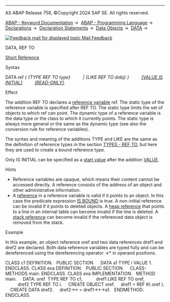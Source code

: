   

* * *

AS ABAP Release 758, ©Copyright 2024 SAP SE. All rights reserved.

[ABAP - Keyword Documentation](javascript:call_link\('abenabap.htm'\)) →  [ABAP - Programming Language](javascript:call_link\('abenabap_reference.htm'\)) →  [Declarations](javascript:call_link\('abendeclarations.htm'\)) →  [Declaration Statements](javascript:call_link\('abenabap_declarations.htm'\)) →  [Data Objects](javascript:call_link\('abenobjects_statements.htm'\)) →  [DATA](javascript:call_link\('abapdata.htm'\)) → 

 [![](Mail.gif?object=Mail.gif "Feedback mail for displayed topic") Mail Feedback](mailto:f1_help@sap.com?subject=Feedback%20on%20ABAP%20Documentation&body=Document:%20DATA%2C%20REF%20TO%2C%20ABAPDATA_REFERENCES%2C%20758%0D%0A%0D%0AError:%0D%0A%0D%0A%0D%0A%0D%0ASuggestion%20for%20improvement:)

DATA, REF TO

[Short Reference](javascript:call_link\('abapdata_shortref.htm'\))

Syntax

DATA ref *{* *{*TYPE REF TO type*}*
         *|* *{*LIKE REF TO dobj*}* *}*
         [*\[*VALUE IS INITIAL*\]*](javascript:call_link\('abapdata_options.htm'\))
         [*\[*READ-ONLY*\]*](javascript:call_link\('abapdata_options.htm'\)).

Effect

The addition REF TO declares a [reference variable](javascript:call_link\('abenreference_variable_glosry.htm'\) "Glossary Entry") ref. The static type of the reference variable is specified after REF TO. The static type limits the set of objects to which ref can point. The dynamic type of a reference variable is the data type or the class to which it currently points. The static type is always more general or the same as the dynamic type (see also the conversion rule for reference variables).

The syntax and meaning of the additions TYPE and LIKE are the same as the definition of reference types in the section [TYPES - REF TO](javascript:call_link\('abaptypes_references.htm'\)), but here they are used to create a bound reference type.

Only IS INITIAL can be specified as a [start value](javascript:call_link\('abenstart_value_glosry.htm'\) "Glossary Entry") after the addition [VALUE](javascript:call_link\('abapdata_options.htm'\)).

Hints

-   Reference variables are opaque, which means their content cannot be accessed directly. A reference consists of the address of an object and other administrative information.
-   A [reference](javascript:call_link\('abenreference_glosry.htm'\) "Glossary Entry") in a reference variable is valid if it points to an object. In this case the predicate expression [IS BOUND](javascript:call_link\('abenlogexp_bound.htm'\)) is true. A non-initial reference can be invalid if it points to deleted objects. A [heap reference](javascript:call_link\('abenheap_reference_glosry.htm'\) "Glossary Entry") that points to a line in an internal table can become invalid if the line is deleted. A [stack reference](javascript:call_link\('abenstack_reference_glosry.htm'\) "Glossary Entry") can become invalid if the referenced data object is removed from the stack.

Example

In this example, an object reference oref and two data references dref1 and dref2 are declared. Both data reference variables are typed fully and can be dereferenced using the dereferencing operator \->\* in operand positions.

CLASS c1 DEFINITION.
  PUBLIC SECTION.
    DATA a1 TYPE i VALUE 1.
ENDCLASS.
CLASS exa DEFINITION.
  PUBLIC SECTION.
    CLASS-METHODS main.
ENDCLASS.
CLASS exa IMPLEMENTATION.
  METHOD main.
    DATA: oref  TYPE REF TO c1,
          dref1 LIKE REF TO oref,
          dref2 TYPE REF TO i.
    CREATE OBJECT oref.
    dref1 = REF #( oref ).
    CREATE DATA dref2.
    dref2->\* = dref1->\*->a1.
  ENDMETHOD.
ENDCLASS.